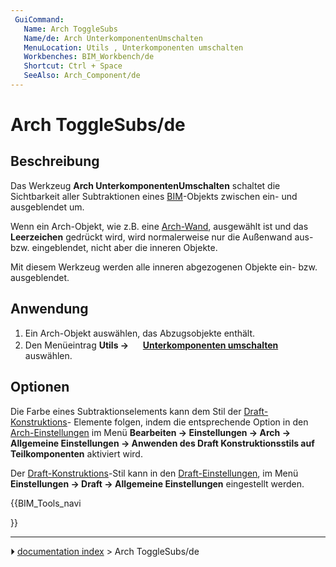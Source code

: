 ```yaml
---
 GuiCommand:
   Name: Arch ToggleSubs
   Name/de: Arch UnterkomponentenUmschalten
   MenuLocation: Utils , Unterkomponenten umschalten
   Workbenches: BIM_Workbench/de
   Shortcut: Ctrl + Space
   SeeAlso: Arch_Component/de
---
```


# Arch ToggleSubs/de



## Beschreibung

Das Werkzeug **Arch UnterkomponentenUmschalten** schaltet die Sichtbarkeit aller Subtraktionen eines [BIM](BIM_Workbench/de.md)-Objekts zwischen ein- und ausgeblendet um.

Wenn ein Arch-Objekt, wie z.B. eine [Arch-Wand](Arch_Wall/de.md), ausgewählt ist und das **Leerzeichen** gedrückt wird, wird normalerweise nur die Außenwand aus- bzw. eingeblendet, nicht aber die inneren Objekte.

Mit diesem Werkzeug werden alle inneren abgezogenen Objekte ein- bzw. ausgeblendet.



## Anwendung

1.  Ein Arch-Objekt auswählen, das Abzugsobjekte enthält.
2.  Den Menüeintrag **Utils → <img src="images/Arch_ToggleSubs‏‎.svg" width=16px> [Unterkomponenten umschalten](Arch_ToggleSubs/de.md)** auswählen.



## Optionen

Die Farbe eines Subtraktionselements kann dem Stil der [Draft-Konstruktions](Draft_ToggleConstructionMode/de.md)- Elemente folgen, indem die entsprechende Option in den [Arch-Einstellungen](Arch_Preferences/de.md) im Menü **Bearbeiten → Einstellungen → Arch → Allgemeine Einstellungen → Anwenden des Draft Konstruktionsstils auf Teilkomponenten** aktiviert wird.

Der [Draft-Konstruktions](Draft_ToggleConstructionMode/de.md)-Stil kann in den [Draft-Einstellungen](Draft_Preferences/de.md), im Menü **Einstellungen → Draft → Allgemeine Einstellungen** eingestellt werden.





{{BIM_Tools_navi

}}



---
⏵ [documentation index](../README.md) > Arch ToggleSubs/de
